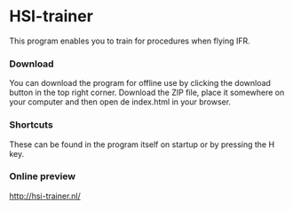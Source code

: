 # HSI-trainer

This program enables you to train for procedures when flying IFR.

### Download

You can download the program for offline use by clicking the download button in the top right corner. Download the ZIP file, place it somewhere on your computer and then open de index.html in your browser.


### Shortcuts

These can be found in the program itself on startup or by pressing the H key.

### Online preview
http://hsi-trainer.nl/

